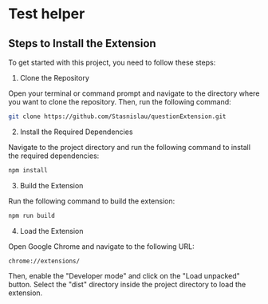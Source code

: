 # Test helper 


## Steps to Install the Extension
To get started with this project, you need to follow these steps:

1. Clone the Repository

Open your terminal or command prompt and navigate to the directory where you want to clone the repository. Then, run the following command:
```bash
git clone https://github.com/Stasnislau/questionExtension.git
```
2. Install the Required Dependencies

Navigate to the project directory and run the following command to install the required dependencies:
```bash
npm install
```
3. Build the Extension

Run the following command to build the extension:
```bash
npm run build
```
4. Load the Extension

Open Google Chrome and navigate to the following URL:
```
chrome://extensions/
```
Then, enable the "Developer mode" and click on the "Load unpacked" button. Select the "dist" directory inside the project directory to load the extension.



